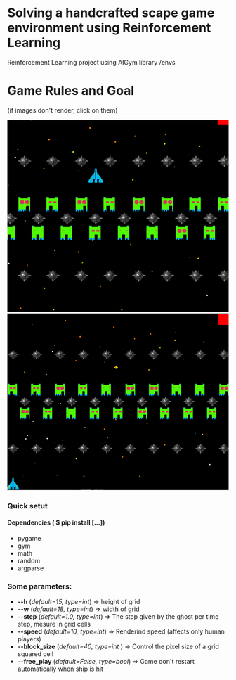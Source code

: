 #  Solving a handcrafted scape game environment using Reinforcement Learning

Reinforcement Learning project using AIGym library /envs


# Game Rules and Goal

(if images don't render, click on them)

![Ghost Movements and Game Goal](./images/popo3.gif)
![Ship Movements](./images/popo.gif)


### Quick setut 

#### Dependencies ( $ pip install [...])
 
 - pygame
 - gym
 - math
 - random
 - argparse

### Some parameters:

 - **--h** (*default=15, type=int*)                     => height of grid        
 - **--w** (*default=18, type=int*)                     => width of grid
 - **--step** (*default=1.0, type=int*)                 => The step given by the ghost per time step, mesure in grid cells
 - **--speed** (*default=10, type=int*)                 => Renderind speed (affects only human players)
 - **--block_size** (*default=40, type=int* )           => Control the pixel size of a grid squared cell 
 - **--free_play** (*default=False, type=bool*)         => Game don't restart automatically when ship is hit 